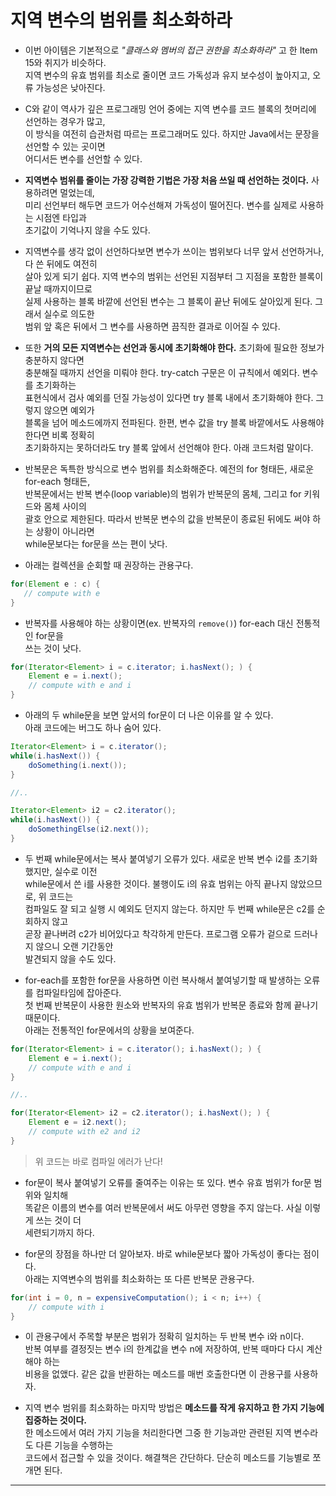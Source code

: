 # 지역 변수의 범위를 최소화하라

- 이번 아이템은 기본적으로 _"클래스와 멤버의 접근 권한을 최소화하라"_ 고 한 Item 15와 취지가 비슷하다.  
  지역 변수의 유효 범위를 최소로 줄이면 코드 가독성과 유지 보수성이 높아지고, 오류 가능성은 낮아진다.

- C와 같이 역사가 깊은 프로그래밍 언어 중에는 지역 변수를 코드 블록의 첫머리에 선언하는 경우가 많고,  
  이 방식을 여전히 습관처럼 따르는 프로그래머도 있다. 하지만 Java에서는 문장을 선언할 수 있는 곳이면  
  어디서든 변수를 선언할 수 있다.

- **지역변수 범위를 줄이는 가장 강력한 기법은 가장 처음 쓰일 때 선언하는 것이다.** 사용하려면 멀었는데,  
  미리 선언부터 해두면 코드가 어수선해져 가독성이 떨어진다. 변수를 실제로 사용하는 시점엔 타입과  
  초기값이 기억나지 않을 수도 있다.

- 지역변수를 생각 없이 선언하다보면 변수가 쓰이는 범위보다 너무 앞서 선언하거나, 다 쓴 뒤에도 여전히  
  살아 있게 되기 쉽다. 지역 변수의 범위는 선언된 지점부터 그 지점을 포함한 블록이 끝날 때까지이므로  
  실제 사용하는 블록 바깥에 선언된 변수는 그 블록이 끝난 뒤에도 살아있게 된다. 그래서 실수로 의도한  
  범위 앞 혹은 뒤에서 그 변수를 사용하면 끔직한 결과로 이어질 수 있다.

- 또한 **거의 모든 지역변수는 선언과 동시에 초기화해야 한다.** 초기화에 필요한 정보가 충분하지 않다면  
  충분해질 때까지 선언을 미뤄야 한다. try-catch 구문은 이 규칙에서 예외다. 변수를 초기화하는  
  표현식에서 검사 예외를 던질 가능성이 있다면 try 블록 내에서 초기화해야 한다. 그렇지 않으면 예외가  
  블록을 넘어 메소드에까지 전파된다. 한편, 변수 값을 try 블록 바깥에서도 사용해야 한다면 비록 정확히  
  초기화하지는 못하더라도 try 블록 앞에서 선언해야 한다. 아래 코드처럼 말이다.

- 반복문은 독특한 방식으로 변수 범위를 최소화해준다. 예전의 for 형태든, 새로운 for-each 형태든,  
  반복문에서는 반복 변수(loop variable)의 범위가 반복문의 몸체, 그리고 for 키워드와 몸체 사이의  
  괄호 안으로 제한된다. 따라서 반복문 변수의 값을 반복문이 종료된 뒤에도 써야 하는 상황이 아니라면  
  while문보다는 for문을 쓰는 편이 낫다.

- 아래는 컬렉션을 순회할 때 권장하는 관용구다.

```java
for(Element e : c) {
   // compute with e
}
```

- 반복자를 사용해야 하는 상황이면(ex. 반복자의 `remove()`) for-each 대신 전통적인 for문을  
  쓰는 것이 낫다.

```java
for(Iterator<Element> i = c.iterator; i.hasNext(); ) {
    Element e = i.next();
    // compute with e and i
}
```

- 아래의 두 while문을 보면 앞서의 for문이 더 나은 이유를 알 수 있다.  
  아래 코드에는 버그도 하나 숨어 있다.

```java
Iterator<Element> i = c.iterator();
while(i.hasNext()) {
    doSomething(i.next());
}

//..

Iterator<Element> i2 = c2.iterator();
while(i.hasNext()) {
    doSomethingElse(i2.next());
}
```

- 두 번째 while문에서는 복사 붙여넣기 오류가 있다. 새로운 반복 변수 i2를 초기화했지만, 실수로 이전  
  while문에서 쓴 i를 사용한 것이다. 불행이도 i의 유효 범위는 아직 끝나지 않았으므로, 위 코드는  
  컴파일도 잘 되고 실행 시 예외도 던지지 않는다. 하지만 두 번째 while문은 c2를 순회하지 않고  
  곧장 끝나버려 c2가 비어있다고 착각하게 만든다. 프로그램 오류가 겉으로 드러나지 않으니 오랜 기간동안  
  발견되지 않을 수도 있다.

- for-each를 포함한 for문을 사용하면 이런 복사해서 붙여넣기할 때 발생하는 오류를 컴파일타임에 잡아준다.  
  첫 번째 반복문이 사용한 원소와 반복자의 유효 범위가 반복문 종료와 함께 끝나기 때문이다.  
  아래는 전통적인 for문에서의 상황을 보여준다.

```java
for(Iterator<Element> i = c.iterator(); i.hasNext(); ) {
    Element e = i.next();
    // compute with e and i
}

//..

for(Iterator<Element> i2 = c2.iterator(); i.hasNext(); ) {
    Element e = i2.next();
    // compute with e2 and i2
}
```

> 위 코드는 바로 컴파일 에러가 난다!

- for문이 복사 붙여넣기 오류를 줄여주는 이유는 또 있다. 변수 유효 범위가 for문 범위와 일치해  
  똑같은 이름의 변수를 여러 반복문에서 써도 아무런 영향을 주지 않는다. 사실 이렇게 쓰는 것이 더  
  세련되기까지 하다.

- for문의 장점을 하나만 더 알아보자. 바로 while문보다 짧아 가독성이 좋다는 점이다.  
  아래는 지역변수의 범위를 최소화하는 또 다른 반복문 관용구다.

```java
for(int i = 0, n = expensiveComputation(); i < n; i++) {
    // compute with i
}
```

- 이 관용구에서 주목할 부분은 범위가 정확히 일치하는 두 반복 변수 i와 n이다.  
  반복 여부를 결정짓는 변수 i의 한계값을 변수 n에 저장하여, 반복 때마다 다시 계산해야 하는  
  비용을 없앴다. 같은 값을 반환하는 메소드를 매번 호출한다면 이 관용구를 사용하자.

- 지역 변수 범위를 최소화하는 마지막 방법은 **메소드를 작게 유지하고 한 가지 기능에 집중하는 것이다.**  
  한 메소드에서 여러 가지 기능을 처리한다면 그중 한 기능과만 관련된 지역 변수라도 다른 기능을 수행하는  
  코드에서 접근할 수 있을 것이다. 해결책은 간단하다. 단순히 메소드를 기능별로 쪼개면 된다.

<hr/>
